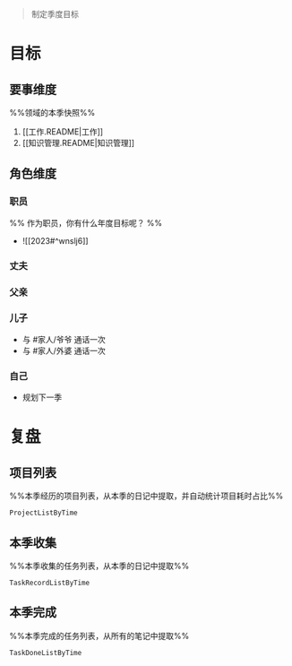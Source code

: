 > 制定季度目标

# 目标

## 要事维度
%%领域的本季快照%%
1. [[工作.README|工作]]
2. [[知识管理.README|知识管理]]

## 角色维度
### 职员
%% 作为职员，你有什么年度目标呢？ %%
- ![[2023#^wnslj6]]
### 丈夫
### 父亲
### 儿子
- 与 #家人/爷爷 通话一次
- 与 #家人/外婆 通话一次
### 自己
- 规划下一季

# 复盘
## 项目列表
%%本季经历的项目列表，从本季的日记中提取，并自动统计项目耗时占比%%
```PeriodicPARA
ProjectListByTime
```
## 本季收集
%%本季收集的任务列表，从本季的日记中提取%%
```PeriodicPARA
TaskRecordListByTime
```

## 本季完成
%%本季完成的任务列表，从所有的笔记中提取%%
```PeriodicPARA
TaskDoneListByTime
```
